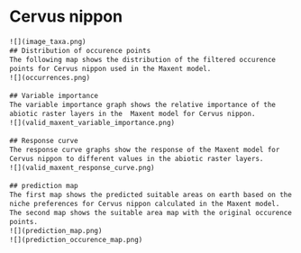 # Cervus nippon 
    ![](image_taxa.png) 
    ## Distribution of occurence points 
    The following map shows the distribution of the filtered occurence points for Cervus nippon used in the Maxent model. 
    ![](occurrences.png)
    
    ## Variable importance 
    The variable importance graph shows the relative importance of the abiotic raster layers in the  Maxent model for Cervus nippon. 
    ![](valid_maxent_variable_importance.png)
    
    ## Response curve 
    The response curve graphs show the response of the Maxent model for Cervus nippon to different values in the abiotic raster layers. 
    ![](valid_maxent_response_curve.png)
    
    ## prediction map 
    The first map shows the predicted suitable areas on earth based on the niche preferences for Cervus nippon calculated in the Maxent model. The second map shows the suitable area map with the original occurence points. 
    ![](prediction_map.png)
    ![](prediction_occurence_map.png)
    
